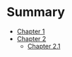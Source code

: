 # Summary

- [Chapter 1](./chapter_1.md)
- [Chapter 2](./chapter_2.md)
  - [Chapter 2.1](./subdir/chapter_2.1.md)
